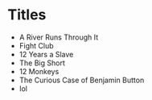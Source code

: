 # Titles

* A River Runs Through It
* Fight Club
* 12 Years a Slave
* The Big Short
* 12 Monkeys
* The Curious Case of Benjamin Button
* lol

